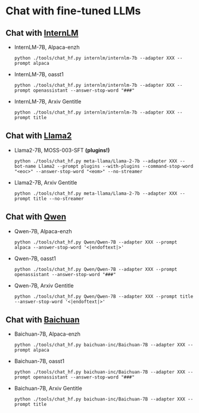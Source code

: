 # Chat with fine-tuned LLMs

## Chat with [InternLM](https://github.com/InternLM/InternLM)

- InternLM-7B, Alpaca-enzh

  ```shell
  python ./tools/chat_hf.py internlm/internlm-7b --adapter XXX --prompt alpaca
  ```

- InternLM-7B, oasst1

  ```shell
  python ./tools/chat_hf.py internlm/internlm-7b --adapter XXX --prompt openassistant --answer-stop-word "###"
  ```

- InternLM-7B, Arxiv Gentitle

  ```shell
  python ./tools/chat_hf.py internlm/internlm-7b --adapter XXX --prompt title
  ```

## Chat with [Llama2](https://github.com/facebookresearch/llama)

- Llama2-7B, MOSS-003-SFT **(plugins!)**

  ```shell
  python ./tools/chat_hf.py meta-llama/Llama-2-7b --adapter XXX --bot-name Llama2 --prompt plugins --with-plugins --command-stop-word "<eoc>" --answer-stop-word "<eom>" --no-streamer
  ```

- Llama2-7B, Arxiv Gentitle

  ```shell
  python ./tools/chat_hf.py meta-llama/Llama-2-7b --adapter XXX --prompt title --no-streamer
  ```

## Chat with [Qwen](https://github.com/QwenLM)

- Qwen-7B, Alpaca-enzh

  ```shell
  python ./tools/chat_hf.py Qwen/Qwen-7B --adapter XXX --prompt alpaca --answer-stop-word '<|endoftext|>'
  ```

- Qwen-7B, oasst1

  ```shell
  python ./tools/chat_hf.py Qwen/Qwen-7B --adapter XXX --prompt openassistant --answer-stop-word "###"
  ```

- Qwen-7B, Arxiv Gentitle

  ```shell
  python ./tools/chat_hf.py Qwen/Qwen-7B --adapter XXX --prompt title --answer-stop-word '<|endoftext|>'
  ```

## Chat with [Baichuan](https://github.com/baichuan-inc)

- Baichuan-7B, Alpaca-enzh

  ```shell
  python ./tools/chat_hf.py baichuan-inc/Baichuan-7B --adapter XXX --prompt alpaca
  ```

- Baichuan-7B, oasst1

  ```shell
  python ./tools/chat_hf.py baichuan-inc/Baichuan-7B --adapter XXX --prompt openassistant --answer-stop-word "###"
  ```

- Baichuan-7B, Arxiv Gentitle

  ```shell
  python ./tools/chat_hf.py baichuan-inc/Baichuan-7B --adapter XXX --prompt title
  ```
